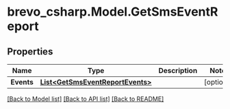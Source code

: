 # brevo_csharp.Model.GetSmsEventReport
## Properties

Name | Type | Description | Notes
------------ | ------------- | ------------- | -------------
**Events** | [**List&lt;GetSmsEventReportEvents&gt;**](GetSmsEventReportEvents.md) |  | [optional] 

[[Back to Model list]](../README.md#documentation-for-models) [[Back to API list]](../README.md#documentation-for-api-endpoints) [[Back to README]](../README.md)


